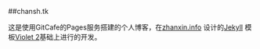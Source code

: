 ##chansh.tk

这是使用GitCafe的Pages服务搭建的个人博客，在<a href="http://www.zhanxin.info" target="_blank" title="掌心">zhanxin.info</a> 设计的<a href="http://jekyllrb.com" target="_blank" >Jekyll</a> 模板<a href="http://www.zhanxin.info/jekyll/2013-10-29-new-violet-theme.html" target="_blank">Violet 2</a>基础上进行的开发。

